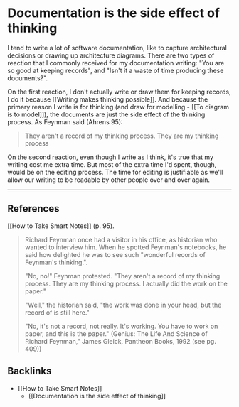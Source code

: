 # Documentation is the side effect of thinking
I tend to write a lot of software documentation, like to capture architectural decisions or drawing up architecture diagrams. There are two types of reaction that I commonly received for my documentation writing: "You are so good at keeping records", and "Isn't it a waste of time producing these documents?".

On the first reaction, I don't actually write or draw them for keeping records, I do it because [[Writing makes thinking possible]]. And because the primary reason I write is for thinking (and draw for modelling - [[To diagram is to model]]), the documents are just the side effect of the thinking process. As Feynman said (Ahrens 95):
> They aren't a record of my thinking process. They are my thinking process

On the second reaction, even though I write as I think, it's true that my writing cost me extra time. But most of the extra time I'd spent, though, would be on the editing process. The time for editing is justifiable as we'll allow our writing to be readable by other people over and over again.

---
## References
[[How to Take Smart Notes]] (p. 95).
> Richard Feynman once had a visitor in his office, as historian who wanted to interview him. When he spotted Feynman's notebooks, he said how delighted he was to see such "wonderful records of Feynman's thinking.".
> 
> "No, no!" Feynman protested. "They aren't a record of my thinking process. They are my thinking process. I actually did the work on the paper."
> 
> "Well," the historian said, "the work was done in your head, but the record of is still here."
> 
> "No, it's not a record, not really. It's working. You have to work on paper, and this is the paper." (Genius: The Life And Science of Richard Feynman," James Gleick, Pantheon Books, 1992 (see pg. 409))

## Backlinks
* [[How to Take Smart Notes]]
	* [[Documentation is the side effect of thinking]]

<!-- #evergreen #writing #documentation #architecture -->

<!-- {BearID:AAE45A95-4AB7-4515-9701-12B6842EB00F-464-00007B7BFA5D334B} -->
